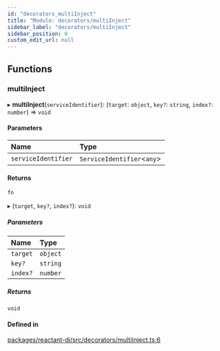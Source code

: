 ```yaml
---
id: "decorators_multiInject"
title: "Module: decorators/multiInject"
sidebar_label: "decorators/multiInject"
sidebar_position: 0
custom_edit_url: null
---
```


## Functions

### multiInject

▸ **multiInject**(`serviceIdentifier`): (`target`: `object`, `key?`: `string`, `index?`: `number`) => `void`

#### Parameters

| Name | Type |
| :------ | :------ |
| `serviceIdentifier` | `ServiceIdentifier`<`any`\> |

#### Returns

`fn`

▸ (`target`, `key?`, `index?`): `void`

##### Parameters

| Name | Type |
| :------ | :------ |
| `target` | `object` |
| `key?` | `string` |
| `index?` | `number` |

##### Returns

`void`

#### Defined in

[packages/reactant-di/src/decorators/multiInject.ts:6](https://github.com/unadlib/reactant/blob/f385c7b0/packages/reactant-di/src/decorators/multiInject.ts#L6)
